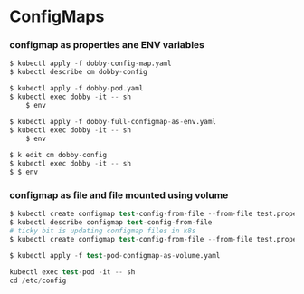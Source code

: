 # ConfigMaps


### configmap as properties ane ENV variables
```s
$ kubectl apply -f dobby-config-map.yaml
$ kubectl describe cm dobby-config

$ kubectl apply -f dobby-pod.yaml
$ kubectl exec dobby -it -- sh
    $ env

$ kubectl apply -f dobby-full-configmap-as-env.yaml
$ kubectl exec dobby -it -- sh
    $ env
    
$ k edit cm dobby-config
$ kubectl exec dobby -it -- sh
$ $ env
```

### configmap as file and file mounted using volume
```s
$ kubectl create configmap test-config-from-file --from-file test.properties
$ kubectl describe configmap test-config-from-file
# ticky bit is updating configmap files in k8s
$ kubectl create configmap test-config-from-file --from-file test.properties -o yaml --dry-run=client | kubectl replace -f -

$ kubectl apply -f test-pod-configmap-as-volume.yaml

kubectl exec test-pod -it -- sh
cd /etc/config
```




